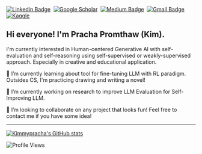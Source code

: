 <!--
**kimmypracha/kimmypracha** is a ✨ _special_ ✨ repository because its `README.md` (this file) appears on your GitHub profile.

Here are some ideas to get you started:

- 🔭 I’m currently working on ...
- 🌱 I’m currently learning ...
- 👯 I’m looking to collaborate on ...
- 🤔 I’m looking for help with ...
- 💬 Ask me about ...
- 📫 How to reach me: ...
- 😄 Pronouns: ...
- ⚡ Fun fact: ...
-->
[![Linkedin Badge](https://img.shields.io/badge/linkedin%20-%230077B5.svg?&style=for-the-badge&logo=linkedin&logoColor=white)][linkedin]&nbsp;
[![Google Scholar](https://img.shields.io/badge/google_scholar-googlescholar?&style=for-the-badge&logo=google-scholar&logoColor=blue&color=white)][scholar]&nbsp;
[![Medium Badge](https://img.shields.io/badge/-medium-03a57a?style=for-the-badge&color=000000&logo=Medium)][medium]&nbsp;
[![Gmail Badge](https://img.shields.io/badge/-gmail-EA4335?style=for-the-badge&logo=Gmail&logoColor=white)][mail]&nbsp;
[![Kaggle](https://img.shields.io/badge/Kaggle-00599C?style=for-the-badge&logo=kaggle&logoColor=white)][kaggle]

## Hi everyone! I'm Pracha Promthaw (Kim). 

I'm currently interested in Human-centered Generative AI with self-evaluation and self-reasoning using self-supervised or weakly-supervised approach. Especially in creative and educational application. 

🌱 I’m currently learning about tool for fine-tuning LLM with RL paradigm. Outsides CS, I'm practicing drawing and writing a novel!

🔭 I’m currently working on research to improve LLM Evaluation for Self-Improving LLM.

👯 I’m looking to collaborate on any project that looks fun! Feel free to contact me if you have some idea!

---

[![Kimmypracha's GitHub stats](https://github-readme-stats.vercel.app/api?username=kimmypracha&show_icons=true)](https://github.com/kimmypracha)

![Profile Views](https://komarev.com/ghpvc/?username=kimmypracha)

[website]: https://kimmypracha.github.io
[linkedin]: https://www.linkedin.com/in/pracha-promthaw-5605041a6/
[medium]: https://medium.com/@pracha.promtaow
[mail]: mailto:ppromthaw@umass.edu
[kaggle]: https://www.kaggle.com/kimmypracha
[scholar]: https://scholar.google.com/citations?hl=en&user=zTxWXfoAAAAJ
